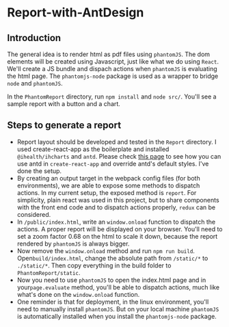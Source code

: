 # Report-with-AntDesign
## Introduction
The general idea is to render html as pdf files using `phantomJS`.
The dom elements will be created using Javascript, just like what we do using `React`.
We'll create a JS bundle and dispach actions when `phantomJS` is evaluating the html page.
The `phantomjs-node` package is used as a wrapper to bridge `node` and `phantomJS`.

In the `PhantomReport` directory, run `npm install` and `node src/`. 
You'll see a sample report with a button and a chart. 
## Steps to generate a report
- Report layout should be developed and tested in the `Report` directory.
I used create-react-app as the boilerplate and installed `@ihealth/ihcharts` and
`antd`. Please check [this page](https://ant.design/docs/react/use-with-create-react-app) to see how you can use antd in `create-react-app`
and override antd's default styles. I've done the setup.
 - By creating an output target in the webpack config files (for both environments),
 we are able to expose some methods to dispatch actions. 
 In my current setup, the exposed method is `report`.
 For simplicity, plain react was used in this project,
  but to share components with the front end code and to dispatch actions properly,
  `redux` can be considered.
 - In `/public/index.html`, write an `window.onload` function to dispatch the actions.
 A proper report will be displayed on your browser. You'll need to set a zoom factor 0.68 on
  the html to scale it down, because the report rendered by `phantomJS` is always bigger.
  - Now remove the `window.onload` method and run `npm run build`. 
   Open`build/index.html`, change the absolute path from `/static/*` to `./static/*`.
   Then copy everything in the build folder
  to `PhantomReport/static`.
  - Now you need to use `phantomJS` to open the index.html page and in your`page.evaluate` method,
  you'll be able to dispatch actions, much like what's done on the `window.onload` function.
  - One reminder is that for deployment, in the linux environment,
  you'll need to manually install `phantomJS`. But on your local machine `phantomJS` is automatically installed when you install the `phantomjs-node` package.
 

   
